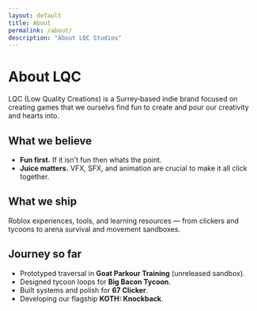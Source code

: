 ```yaml
---
layout: default
title: About
permalink: /about/
description: "About LQC Studios"
---
```


# About LQC

LQC (Low Quality Creations) is a Surrey‑based indie brand focused on creating games that we ourselvs find fun to create and pour our creativity and hearts into.

## What we believe
- **Fun first.** If it isn't fun then whats the point.
- **Juice matters.** VFX, SFX, and animation are crucial to make it all click together.

## What we ship
Roblox experiences, tools, and learning resources — from clickers and tycoons to arena survival and movement sandboxes.

## Journey so far
- Prototyped traversal in **Goat Parkour Training** (unreleased sandbox).
- Designed tycoon loops for **Big Bacon Tycoon**.
- Built systems and polish for **67 Clicker**.
- Developing our flagship **KOTH: Knockback**.
